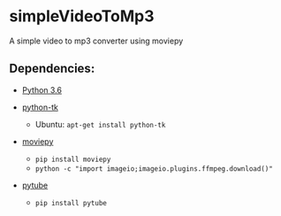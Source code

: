 # simpleVideoToMp3
A simple video to mp3 converter using moviepy

## Dependencies:

* [Python 3.6](https://www.python.org/downloads/)

	
* [python-tk](https://wiki.python.org/moin/TkInter)
    * Ubuntu: `apt-get install python-tk`

* [moviepy](https://github.com/Zulko/moviepy)
    * `pip install moviepy`
    * `python -c "import imageio;imageio.plugins.ffmpeg.download()"`

* [pytube](https://github.com/nficano/pytube)
    * `pip install pytube`
